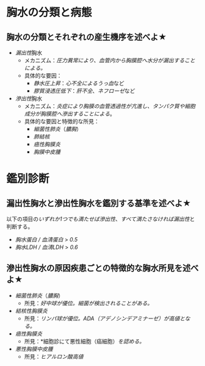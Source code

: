 # 胸水の分類と病態
## 胸水の分類とそれぞれの産生機序を述べよ★
- *漏出性*胸水
    - メカニズム：*圧力異常により、血管内から胸膜腔へ水分が漏出することによる。*
    - 具体的な要因：
	    - *静水圧上昇*：*心不全によるうっ血*など
	    - *膠質浸透圧低下*：*肝不全*、*ネフローゼ*など
- *滲出性*胸水
    - メカニズム：*炎症により胸膜の血管透過性が亢進し、タンパク質や細胞成分が胸膜腔へ滲出することによる*。
    - 具体的な要因と特徴的な所見：
	    - *細菌性肺炎*（*膿胸*）
	    - *肺結核*
	    - *癌性胸膜炎*
	    - *胸膜中皮腫*

# 鑑別診断
## 漏出性胸水と滲出性胸水を鑑別する基準を述べよ★
以下の項目の*いずれか1つでも満たせば滲出性*、*すべて満たさなければ漏出性*と判断する。
- *胸水蛋白 / 血清蛋白* > *0.5*
- *胸水LDH / 血清LDH* > *0.6*

## 滲出性胸水の原因疾患ごとの特徴的な胸水所見を述べよ★
- *細菌性肺炎*（*膿胸*）
    - 所見：*好中球が優位。細菌が検出されることがある。*
- *結核性胸膜炎*
    - 所見：*リンパ球が優位。ADA（アデノシンデアミナーゼ）が高値となる。*
- *癌性胸膜炎*
    - 所見：*細胞診にて悪性細胞（癌細胞）*を認める。*
- *悪性胸膜中皮腫*
    - 所見：*ヒアルロン酸高値*